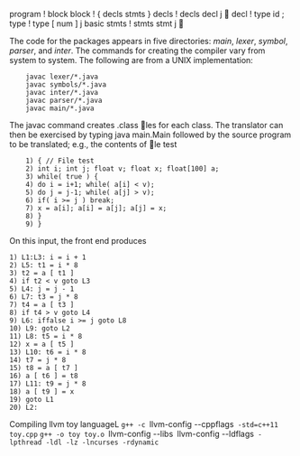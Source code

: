 program ! block
block ! { decls stmts }
decls ! decls decl j 
decl ! type id ;
type ! type [ num ] j basic
stmts ! stmts stmt j 

The code for the packages appears in five directories: *main*, *lexer*, *symbol*,
*parser*, and *inter*. The commands for creating the compiler vary from system
to system. The following are from a UNIX implementation:

        javac lexer/*.java
        javac symbols/*.java
        javac inter/*.java
        javac parser/*.java
        javac main/*.java
	
The javac command creates .class les for each class. The translator can
then be exercised by typing java main.Main followed by the source program to
be translated; e.g., the contents of le test

        1) { // File test
        2) int i; int j; float v; float x; float[100] a;
        3) while( true ) {
        4) do i = i+1; while( a[i] < v);
        5) do j = j-1; while( a[j] > v);
        6) if( i >= j ) break;
        7) x = a[i]; a[i] = a[j]; a[j] = x;
        8) }
        9) }


On this input, the front end produces

	1) L1:L3: i = i + 1
	2) L5: t1 = i * 8
	3) t2 = a [ t1 ]
	4) if t2 < v goto L3
	5) L4: j = j - 1
	6) L7: t3 = j * 8
	7) t4 = a [ t3 ]
	8) if t4 > v goto L4
	9) L6: iffalse i >= j goto L8
	10) L9: goto L2
	11) L8: t5 = i * 8
	12) x = a [ t5 ]
	13) L10: t6 = i * 8
	14) t7 = j * 8
	15) t8 = a [ t7 ]
	16) a [ t6 ] = t8
	17) L11: t9 = j * 8
	18) a [ t9 ] = x
	19) goto L1
	20) L2:

Compiling llvm toy languageL
	`g++ -c `llvm-config --cppflags` -std=c++11 toy.cpp`
	`g++ -o toy toy.o `llvm-config --libs` `llvm-config --ldflags` -lpthread -ldl -lz -lncurses -rdynamic`
